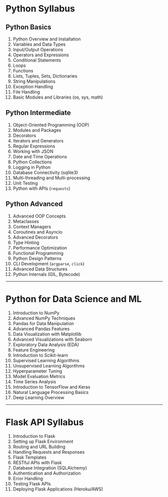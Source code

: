 
# **Python Syllabus**

## **Python Basics**
1. Python Overview and Installation
2. Variables and Data Types
3. Input/Output Operations
4. Operators and Expressions
5. Conditional Statements
6. Loops
7. Functions
8. Lists, Tuples, Sets, Dictionaries
9. String Manipulations
10. Exception Handling
11. File Handling
12. Basic Modules and Libraries (os, sys, math)

## **Python Intermediate**
1. Object-Oriented Programming (OOP)
2. Modules and Packages
3. Decorators
4. Iterators and Generators
5. Regular Expressions
6. Working with JSON
7. Date and Time Operations
8. Python Collections
9. Logging in Python
10. Database Connectivity (sqlite3)
11. Multi-threading and Multi-processing
12. Unit Testing
13. Python with APIs (`requests`)

## **Python Advanced**
1. Advanced OOP Concepts
2. Metaclasses
3. Context Managers
4. Coroutines and Asyncio
5. Advanced Decorators
6. Type Hinting
7. Performance Optimization
8. Functional Programming
9. Python Design Patterns
10. CLI Development (`argparse`, `click`)
11. Advanced Data Structures
12. Python Internals (GIL, Bytecode)

---

# **Python for Data Science and ML**
1. Introduction to NumPy
2. Advanced NumPy Techniques
3. Pandas for Data Manipulation
4. Advanced Pandas Features
5. Data Visualization with Matplotlib
6. Advanced Visualizations with Seaborn
7. Exploratory Data Analysis (EDA)
8. Feature Engineering
9. Introduction to Scikit-learn
10. Supervised Learning Algorithms
11. Unsupervised Learning Algorithms
12. Hyperparameter Tuning
13. Model Evaluation Metrics
14. Time Series Analysis
15. Introduction to TensorFlow and Keras
16. Natural Language Processing Basics
17. Deep Learning Overview

---

# **Flask API Syllabus**
1. Introduction to Flask
2. Setting up Flask Environment
3. Routing and URL Building
4. Handling Requests and Responses
5. Flask Templates
6. RESTful APIs with Flask
7. Database Integration (SQLAlchemy)
8. Authentication and Authorization
9. Error Handling
10. Testing Flask APIs
11. Deploying Flask Applications (Heroku/AWS)
